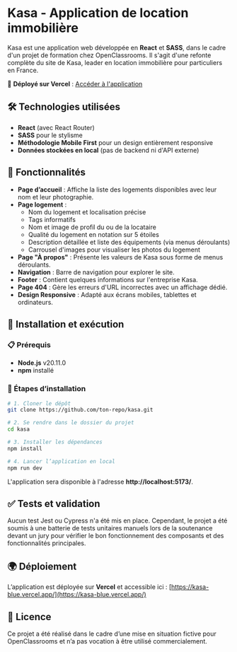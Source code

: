 # Kasa - Application de location immobilière  

Kasa est une application web développée en **React** et **SASS**, dans le cadre d'un projet de formation chez OpenClassrooms. Il s'agit d'une refonte complète du site de Kasa, leader en location immobilière pour particuliers en France.  

🚀 **Déployé sur Vercel** : [Accéder à l'application](https://kasa-blue.vercel.app/)  

## 🛠️ Technologies utilisées  

- **React** (avec React Router)  
- **SASS** pour le stylisme  
- **Méthodologie Mobile First** pour un design entièrement responsive  
- **Données stockées en local** (pas de backend ni d'API externe)  

## 🎨 Fonctionnalités  

- **Page d’accueil** : Affiche la liste des logements disponibles avec leur nom et leur photographie.  
- **Page logement** :  
  - Nom du logement et localisation précise  
  - Tags informatifs  
  - Nom et image de profil du ou de la locataire  
  - Qualité du logement en notation sur 5 étoiles  
  - Description détaillée et liste des équipements (via menus déroulants)  
  - Carrousel d'images pour visualiser les photos du logement  
- **Page "À propos"** : Présente les valeurs de Kasa sous forme de menus déroulants.  
- **Navigation** : Barre de navigation pour explorer le site.  
- **Footer** : Contient quelques informations sur l'entreprise Kasa.  
- **Page 404** : Gère les erreurs d'URL incorrectes avec un affichage dédié.  
- **Design Responsive** : Adapté aux écrans mobiles, tablettes et ordinateurs.  

## 🚀 Installation et exécution  

### 📋 Prérequis  
- **Node.js** v20.11.0  
- **npm** installé  

### 🔧 Étapes d’installation  
```bash
# 1. Cloner le dépôt
git clone https://github.com/ton-repo/kasa.git

# 2. Se rendre dans le dossier du projet
cd kasa

# 3. Installer les dépendances
npm install

# 4. Lancer l’application en local
npm run dev
```

L'application sera disponible à l'adresse **http://localhost:5173/**.  

## ✅ Tests et validation  

Aucun test Jest ou Cypress n'a été mis en place. Cependant, le projet a été soumis à une batterie de tests unitaires manuels lors de la soutenance devant un jury pour vérifier le bon fonctionnement des composants et des fonctionnalités principales.  

## 🌍 Déploiement  

L’application est déployée sur **Vercel** et accessible ici : [https://kasa-blue.vercel.app/](https://kasa-blue.vercel.app/)  

## 📜 Licence  

Ce projet a été réalisé dans le cadre d’une mise en situation fictive pour OpenClassrooms et n’a pas vocation à être utilisé commercialement.  
